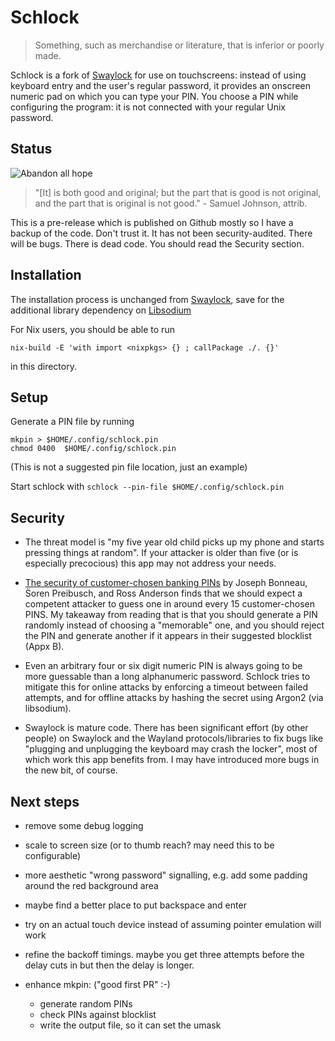 # Schlock

>  Something, such as merchandise or literature, that is inferior or poorly made.

Schlock is a fork of [Swaylock](README-SWAYLOCK.md) for use on
touchscreens: instead of using keyboard entry and the user's
regular password, it provides an onscreen numeric pad on which
you can type your PIN. You choose a PIN while configuring the
program: it is not connected with your regular Unix password.

## Status

![Abandon all hope](https://img.shields.io/badge/abandon-all%20hope-red)

> "[It] is both good and original; but the part that is good is not
original, and the part that is original is not good." - Samuel
Johnson, attrib.

This is a pre-release which is published on Github mostly so I have a
backup of the code. Don't trust it. It has not been
security-audited. There will be bugs.  There is dead code. You should
read the Security section.

## Installation

The installation process is unchanged from
[Swaylock](README-SWAYLOCK.md), save for the
additional library dependency on
[Libsodium](https://libsodium.gitbook.io/doc/installation)

For Nix users, you should be able to run

    nix-build -E 'with import <nixpkgs> {} ; callPackage ./. {}'

in this directory.


## Setup

Generate a PIN file by running

    mkpin > $HOME/.config/schlock.pin
	chmod 0400  $HOME/.config/schlock.pin

(This is not a suggested pin file location, just an example)

Start schlock with `schlock --pin-file $HOME/.config/schlock.pin`

## Security

* The threat model is "my five year old child picks up my phone and
  starts pressing things at random". If your attacker is older than
  five (or is especially precocious) this app may not address your
  needs.

* [The security of customer-chosen banking
  PINs](https://www.cl.cam.ac.uk/~rja14/Papers/BPA12-FC-banking_pin_security.pdf)
  by Joseph Bonneau, S̈oren Preibusch, and Ross Anderson finds that we
  should expect a competent attacker to guess one in around every 15
  customer-chosen PINS. My takeaway from reading that is that you
  should generate a PIN randomly instead of choosing a "memorable"
  one, and you should reject the PIN and generate another if it
  appears in their suggested blocklist (Appx B).

* Even an arbitrary four or six digit numeric PIN is always going to
  be more guessable than a long alphanumeric password. Schlock tries
  to mitigate this for online attacks by enforcing a timeout between
  failed attempts, and for offline attacks by hashing the secret using
  Argon2 (via libsodium).

* Swaylock is mature code. There has been significant effort (by other
  people) on Swaylock and the Wayland protocols/libraries to fix bugs
  like "plugging and unplugging the keyboard may crash the locker",
  most of which work this app benefits from. I may have introduced
  more bugs in the new bit, of course.


## Next steps

- remove some debug logging

- scale to screen size (or to thumb reach? may need this to be
configurable)

- more aesthetic "wrong password" signalling, e.g. add some padding
  around the red background area

- maybe find a better place to put backspace and enter

- try on an actual touch device instead of assuming pointer emulation
  will work

- refine the backoff timings. maybe you get three attempts before
  the delay cuts in but then the delay is longer.

- enhance mkpin: ("good first PR" :-)
  - generate random PINs
  - check PINs against blocklist
  - write the output file, so it can set the umask
